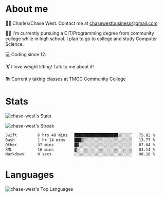 # About me
🙋‍♂️ Charles/Chase West. Contact me at chasewestbusiness@gmail.com

👨‍🎓 I'm currently pursuing a CIT/Programming degree from community college
while in high school. I plan to go to college and study Computer Science. 

💻 Coding since 12.

🏋️ I love weight lifting! Talk to me about it! 

📚 Currently taking classes at TMCC Community College 

# Stats 

![chase-west's Stats](https://github-readme-stats.vercel.app/api?username=chase-west&theme=prussian&show_icons=true&hide_border=false&count_private=true)


![chase-west's Streak](https://github-readme-streak-stats.herokuapp.com/?user=chase-west&theme=prussian&hide_border=false)

<!--START_SECTION:waka-->

```txt
Swift         6 hrs 48 mins   ███████████████████░░░░░░   75.82 %
Bash          1 hr 14 mins    ███▒░░░░░░░░░░░░░░░░░░░░░   13.77 %
Other         37 mins         █▓░░░░░░░░░░░░░░░░░░░░░░░   07.04 %
XML           16 mins         ▓░░░░░░░░░░░░░░░░░░░░░░░░   03.14 %
Markdown      0 secs          ░░░░░░░░░░░░░░░░░░░░░░░░░   00.18 %
```

<!--END_SECTION:waka-->


# Languages 
![chase-west's Top Languages](https://github-readme-stats.vercel.app/api/top-langs/?username=chase-west&theme=prussian&show_icons=true&hide_border=false&layout=compact)


